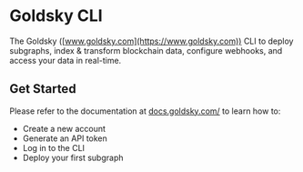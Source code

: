 # Goldsky CLI

The Goldsky ([www.goldsky.com](https://www.goldsky.com)) CLI to deploy subgraphs, index & transform blockchain data, configure webhooks, and access your data in real-time.

## Get Started

Please refer to the documentation at [docs.goldsky.com/](https://docs.goldsky.com/#quick-start) to learn how to:

- Create a new account
- Generate an API token
- Log in to the CLI
- Deploy your first subgraph
